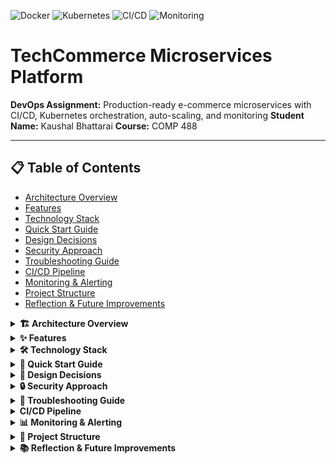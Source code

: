 ![Docker](https://img.shields.io/badge/Docker-Ready-blue) ![Kubernetes](https://img.shields.io/badge/Kubernetes-Orchestrated-brightgreen) ![CI/CD](https://img.shields.io/badge/GitHub%20Actions-Automated-blueviolet) ![Monitoring](https://img.shields.io/badge/Monitoring-Prometheus%20%26%20Grafana-orange)

# TechCommerce Microservices Platform

**DevOps Assignment:** Production-ready e-commerce microservices with CI/CD, Kubernetes orchestration, auto-scaling, and monitoring
**Student Name:** Kaushal Bhattarai
**Course:** COMP 488

---

## 📋 Table of Contents

* [Architecture Overview](#architecture-overview)
* [Features](#features)
* [Technology Stack](#technology-stack)
* [Quick Start Guide](#quick-start-guide)
* [Design Decisions](#design-decisions)
* [Security Approach](#security-approach)
* [Troubleshooting Guide](#troubleshooting-guide)
* [CI/CD Pipeline](#cicd-pipeline)
* [Monitoring & Alerting](#monitoring--alerting)
* [Project Structure](#project-structure)
* [Reflection & Future Improvements](#reflection--future-improvements)

<details>
<summary><strong>🏗️ Architecture Overview</strong></summary>

### System Architecture

```
External Users
      │
      ▼
┌─────────────────┐
│  Load Balancer  │ (NodePort: 30000)
└────────┬────────┘
         ▼
┌──────────────────────────────┐
│      Frontend Service        │
│  Node.js 18 + Express        │
│  Port: 3000                  │
│  Replicas: 2                 │
│  Health Checks: ✓            │
└──────┬────────────┬──────────┘
       │            │
       ▼            ▼
┌──────────────┐  ┌──────────────┐
│ Product API  │  │ Order API    │
│ Python 3.11  │  │ Python 3.11 │
│ Port: 5000   │  │ Port: 5000  │
│ Min 2, Max 10│  │ Replicas 2  │
│ AutoScale:70%│  │ Health ✓    │
└──────┬───────┘  └─────────────┘
       ▼
┌─────────────────────┐
│ ConfigMaps & Secrets│
│ Environment Vars    │
└─────────────────────┘
       ▼
┌─────────────────────────────┐
│ Monitoring Stack             │
│ • Prometheus (9090)          │
│ • Grafana (3000)             │
│ • 10+ Alert Rules            │
└─────────────────────────────┘
```

### Component Details

| Service     | Language/Framework   | Port | Replicas | Auto-Scale    | CPU Request | Memory Request |
| ----------- | -------------------- | ---- | -------- | ------------- | ----------- | -------------- |
| Frontend    | Node.js 18 + Express | 3000 | 2        | No            | 100m        | 128Mi          |
| Product API | Python 3.11 + Flask  | 5000 | 2-10     | Yes (CPU 70%) | 100m        | 128Mi          |
| Order API   | Python 3.11 + Flask  | 5000 | 2        | No            | 100m        | 128Mi          |
| Prometheus  | Prometheus 2.45      | 9090 | 1        | No            | 500m        | 512Mi          |
| Grafana     | Grafana 10.0         | 3000 | 1        | No            | 250m        | 256Mi          |

</details>

<details>
<summary><strong>✨ Features</strong></summary>

### Core Functionality

* ✅ Microservices Architecture: Frontend, Product API, Order API
* ✅ Docker Containerization: Multi-stage builds
* ✅ Kubernetes Orchestration: Replicas and HPA
* ✅ Horizontal Pod Autoscaling (CPU 70%)
* ✅ Health Checks: Liveness and readiness probes
* ✅ Resource Management: CPU & Memory requests/limits

### DevOps Features

* ✅ CI/CD Pipeline: GitHub Actions with automated stages
* ✅ Security Scanning: Trivy, npm audit, Safety
* ✅ Environment Management: Staging & Production via Kustomize
* ✅ Monitoring: Prometheus + Grafana dashboards
* ✅ Alerting: 10+ alert rules
* ✅ Rollback Capability on deployment failure

### Security Features

* ✅ Non-root Containers (UID 1001)
* ✅ Kubernetes Secrets for sensitive data
* ✅ Image Scanning in CI/CD
* ✅ Network Policies for service communication
* ✅ Kubernetes RBAC

</details>

<details>
<summary><strong>🛠️ Technology Stack</strong></summary>

### Application Layer

* **Frontend:** Node.js 18, Express.js, Axios, Prometheus Client
* **Backend APIs:** Python 3.11, Flask, Flask-CORS, prometheus-flask-exporter

### Infrastructure Layer

* **Containerization:** Docker 20.10+, Multi-stage builds
* **Orchestration:** Kubernetes 1.27+, Minikube
* **Configuration:** Kustomize

### CI/CD

* **Version Control:** Git, GitHub
* **CI/CD Platform:** GitHub Actions
* **Container Registry:** Docker Hub
* **Security Scanning:** Trivy, npm audit, Safety

### Monitoring & Observability

* **Metrics:** Prometheus 2.45
* **Visualization:** Grafana 10.0
* **Alerting:** Prometheus AlertManager

</details>

<details>
<summary><strong>🚀 Quick Start Guide</strong></summary>

### Prerequisites

```bash
docker --version          # 20.10+
kubectl version --client  # 1.27+
minikube version          # 1.30+
git --version             # 2.30+
node --version            # 18+
python --version          # 3.11+
```

**Accounts Needed:**

* GitHub: [Sign Up](https://github.com/signup)
* Docker Hub: [Sign Up](https://hub.docker.com/signup)

### Installation Steps

1. **Clone Repository**

```bash
git clone https://github.com/YOUR_USERNAME/techcommerce-microservices.git
cd techcommerce-microservices
```

2. **Start Kubernetes Cluster**

```bash
minikube start --cpus=4 --memory=8192
minikube addons enable metrics-server
minikube addons enable ingress
kubectl get nodes
```

3. **Build Docker Images**

```bash
eval $(minikube docker-env)
docker build -t techcommerce-frontend:latest ./frontend
docker build -t techcommerce-product-api:latest ./product-api
docker build -t techcommerce-order-api:latest ./order-api
docker images | grep techcommerce
```

4. **Deploy to Kubernetes**

```bash
kubectl apply -f k8s/base/
kubectl get pods -n techcommerce -w
```

5. **Verify Deployment**

```bash
kubectl get all -n techcommerce
kubectl run test --rm -i --restart=Never \
  --image=curlimages/curl -n techcommerce -- \
  curl -s http://frontend-service:3000/health
```

6. **Access Services**

```bash
minikube service frontend-service -n techcommerce --url
echo "Frontend: http://$(minikube ip):30000"
```

7. **Deploy Monitoring Stack**

```bash
kubectl create namespace monitoring
kubectl apply -f monitoring/prometheus/
kubectl apply -f monitoring/grafana/
kubectl get pods -n monitoring -w
```

8. **Import Grafana Dashboard**

* Open Grafana: `http://$(minikube ip):30030`
* Username: `admin`, Password: `admin123`
* Import Dashboard ID: `315`

</details>

<details>
<summary><strong>🧩 Design Decisions</strong></summary>

* **Microservices Architecture**
  Independent scalability & fault isolation
* **Kubernetes**
  Self-healing, auto-scaling, declarative deployments
* **Kustomize**
  Environment-specific overlays
* **GitHub Actions CI/CD**
  Automated testing, scanning, building, deployment
* **Monitoring**
  Prometheus + Grafana for metrics & alerts
* **Docker**
  Multi-stage builds for efficiency & security

</details>

<details>
<summary><strong>🔒 Security Approach</strong></summary>

* **Secret Management**  
  Kubernetes Secrets, no hard-coded credentials
* **RBAC**  
  Minimum permissions for services & CI/CD pipelines
* **Non-Root Containers**  
  UID 1001, least privilege principle
* **Image Scanning**  
  Trivy in CI/CD pipeline
* **Network Policies**  
  Explicit allowed service communication
* **Supply Chain Security**  
  Signed commits and scoped tokens

</details>

<details>
<summary><strong>🧰 Troubleshooting Guide</strong></summary>

| Issue                             | Symptom                                            | Fix                                                                     |
| --------------------------------- | -------------------------------------------------- | ----------------------------------------------------------------------- |
| Kubernetes Cluster Not Connecting | `dial tcp [::1]:8080: connect: connection refused` | `kubectl config current-context` & restart Minikube                     |
| Pods CrashLoopBackOff             | Pod fails repeatedly                               | `kubectl describe pod <pod> -n techcommerce` & `kubectl logs <pod>`     |
| Deployment Rollout Timeout        | `kubectl rollout status --timeout=5m` fails        | Check events: `kubectl get events -n techcommerce` & rollback if needed |
| Image Pull Failures               | ErrImagePull                                       | Ensure image exists & update Docker secrets                             |
| Minikube Access Issues            | Service not reachable in browser                   | `minikube service list` & use correct URL                               |

</details>

<details>
<summary><strong>CI/CD Pipeline</strong></summary>

```
Git Push → Test → Security Scan → Build & Push → Deploy Staging → Manual Approval → Deploy Production
```

**Pipeline Stages:**

1. Test: Jest (Frontend), Pytest (APIs)
2. Security Scan: Trivy, npm audit, Safety
3. Build & Push Docker Images: Multi-stage, tag with SHA & latest
4. Deploy Staging: Auto deploy + smoke tests
5. Manual Approval: Production gate
6. Deploy Production: Rolling update, backup, auto-rollback

</details>

<details>
<summary><strong>📊 Monitoring & Alerting</strong></summary>

* **Metrics**  
  Prometheus (Port 9090)
* **Visualization**  
  Grafana (Port 3000)
* **Alerting**  
  10+ Prometheus alert rules
* **Health Checks**  
  Liveness & readiness probes

</details>

<details>
<summary><strong>📂 Project Structure</strong></summary>

```bash

techcommerce-microservices/
├── frontend/ # Frontend service (Node.js + Express)
├── product-api/ # Product API service (Python + Flask)
├── order-api/ # Order API service (Python + Flask)
├── k8s/ # Kubernetes manifests
│ ├── base/ # Base configs
│ ├── staging/ # Staging overlays
│ └── production/ # Production overlays
├── monitoring/ # Monitoring stack
│ ├── prometheus/ # Prometheus configs & alert rules
│ └── grafana/ # Grafana dashboards
└── .github/workflows/ # GitHub Actions CI/CD workflows
```

</details>

<details>
<summary><strong>📚 Reflection & Future Improvements</strong></summary>

### Reflection

* Gained hands-on experience with production-grade microservices, CI/CD, Kubernetes, and monitoring.
* Reinforced automation, scalability, observability, and security.

### Challenges

* Configuring `kubectl` contexts, Docker Hub authentication, Kustomize overlays, and monitoring setup in Minikube.

### Future Improvements

| Area            | Improvement                      | Benefit                                     |
| --------------- | -------------------------------- | ------------------------------------------- |
| CI/CD           | GitOps with ArgoCD/FluxCD        | Fully automated, declarative deployments    |
| Security        | OPA Gatekeeper, image signing    | Policy enforcement & supply chain integrity |
| Infrastructure  | Managed Kubernetes (EKS/GKE/AKS) | Real-world scalability & HA                 |
| Testing         | Integration tests                | Validates inter-service communication       |
| Monitoring      | AlertManager notifications       | Faster incident response                    |
| CI Optimization | Self-hosted runners, caching     | Faster pipeline execution                   |

### Final Thoughts

This project demonstrates the complete DevOps lifecycle: from local development to automated CI/CD and Kubernetes orchestration. The TechCommerce platform is **scalable, resilient, and production-ready**, following real-world cloud-native architecture and DevOps best practices.
